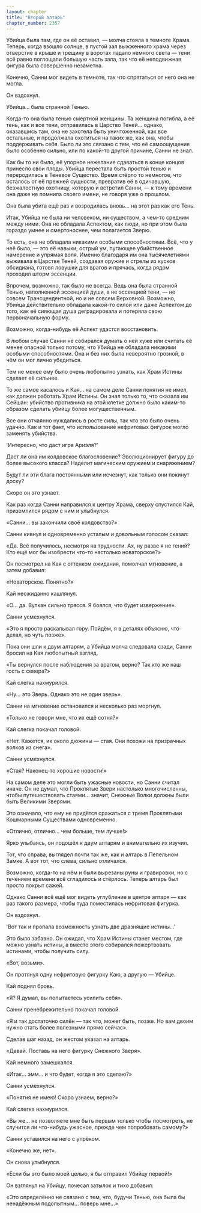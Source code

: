 ```yaml
---
layout: chapter
title: "Второй алтарь"
chapter_number: 2357
---
```




Убийца была там, где он её оставил, — молча стояла в темноте Храма. Теперь, когда взошло солнце, в пустой зал выжженного храма через отверстие в крыше и трещину в воротах падало немного света — тени всё равно поглощали большую часть зала, так что её неподвижная фигура была совершенно незаметна.

Конечно, Санни мог видеть в темноте, так что спрятаться от него она не могла.

Он вздохнул.

Убийца... была странной Тенью.

Когда-то она была тенью смертной женщины. Та женщина погибла, а её тень, как и все тени, отправилась в Царство Теней... однако, оказавшись там, она не захотела быть уничтоженной, как все остальные, и продолжала охотиться на таких же, как она, чтобы поддерживать себя. Было ли это связано с тем, что её самоощущение было особенно сильно, или по какой-то другой причине, Санни не знал.

Как бы то ни было, её упорное нежелание сдаваться в конце концов принесло свои плоды. Убийца перестала быть простой тенью и переродилась в Теневое Существо. Время стёрло то немногое, что осталось от её прежней сущности, превратив её в одичавшую, безжалостную охотницу, которую и встретил Санни, — к тому времени она даже не помнила своего имени, не говоря уже о прошлом.

Она была убита ещё раз и возродилась вновь... на этот раз как его Тень.

Итак, Убийца не была ни человеком, ни существом, а чем-то средним между ними. Она не обладала Аспектом, как люди, но при этом была гораздо умнее и смертоноснее, чем полагается Зверю.

То есть, она не обладала никакими особыми способностями. Всё, что у неё было, — это её навыки, острый ум, пугающее убийственное намерение и упрямая воля. Именно благодаря им она тысячелетиями выживала в Царстве Теней, создавая оружие и стрелы из кусков обсидиана, готовя ловушки для врагов и прячась, когда рядом проходил шторм эссенции.

Впрочем, возможно, так было не всегда. Ведь она была странной Тенью, наполненной эссенцией души, а не эссенцией тени, — не совсем Трансцендентной, но и не совсем Верховной. Возможно, Убийца действительно обладала какой-то силой или даже Аспектом до того, как её сияющая душа деградировала и потеряла свою первоначальную форму.

Возможно, когда-нибудь её Аспект удастся восстановить.

В любом случае Санни не собирался думать о ней хуже или считать её менее опасной только потому, что Убийца не обладала никакими особыми способностями. Она и без них была невероятно грозной, в чём он мог лично убедиться.

Тем не менее ему было очень любопытно узнать, как Храм Истины сделает её сильнее.

То же самое касалось и Кая... на самом деле Санни понятия не имел, как должен работать Храм Истины. Он знал только то, что сказала им Сейшан: убийство противника на этой клетке должно было каким-то образом сделать убийцу более могущественным.

Все они отчаянно нуждались в росте силы, так что это было очень удачно. Как и тот факт, что использование нефритовых фигурок могло заменять убийства.

'Интересно, что даст игра Ариэля?'

Даст ли она им колдовское благословение? Эволюционирует фигуру до более высокого класса? Наделит магическим оружием и снаряжением?

Будут ли эти блага постоянными или исчезнут, как только они покинут доску?

Скоро он это узнает.

Как раз когда Санни направился к центру Храма, сверху спустился Кай, приземлился рядом с ним и улыбнулся.

«Санни... вы закончили своё колдовство?»

Санни кивнул и одновременно усталым и довольным голосом сказал:

«Да. Всё получилось, несмотря на трудности. Ах, ну разве я не гений? Кто ещё мог бы изобрести что-то настолько новаторское?»

Он посмотрел на Кая с оттенком ожидания, помолчал мгновение, а затем добавил:

«Новаторское. Понятно?»

Кай неожиданно кашлянул.

«О... да. Вулкан сильно трясся. Я боялся, что будет извержение».

Санни усмехнулся.

«Это я просто раскапывал гору. Пойдём, я в деталях объясню, что делал, но чуть позже».

Пока они шли к двум алтарям, а Убийца молча следовала сзади, Санни бросил на Кая любопытный взгляд.

«Ты вернулся после наблюдения за врагом, верно? Так кто же наш гость с севера?»

Кай слегка нахмурился.

«Ну... это Зверь. Однако это не один зверь».

Санни на мгновение остановился и несколько раз моргнул.

«Только не говори мне, что их ещё сотня?»

Кай слегка покачал головой.

«Нет. Кажется, их около дюжины — стая. Они похожи на призрачных волков из снега».

Санни усмехнулся.

«Стая? Наконец-то хорошие новости!»

На самом деле это могли быть ужасные новости, но Санни считал иначе. Он не думал, что Проклятые Звери настолько многочисленны, чтобы путешествовать стаями... значит, Снежные Волки должны были быть Великими Зверями.

Это означало, что ему не придётся сражаться с тремя Проклятыми Кошмарными Существами одновременно.

«Отлично, отлично... чем больше, тем лучше!»

Ярко улыбаясь, он подошёл к двум алтарям и внимательно их изучил.

Тот, что справа, выглядел почти так же, как и алтарь в Пепельном Замке. А вот тот, что слева, сильно отличался.

Возможно, когда-то на нём и были вырезаны руны и гравировки, но с течением времени всё сгладилось и стёрлось. Теперь алтарь был просто покрыт сажей.

Однако Санни всё ещё мог видеть углубление в центре алтаря — как раз такого размера, чтобы туда поместилась нефритовая фигурка.

Он вздохнул.

'Вот так и пропала возможность узнать две дразнящие истины...'

Это было забавно. Он ожидал, что Храм Истины станет местом, где можно узнать истины, а вместо этого собирался пожертвовать истинами, чтобы получить силу.

«Вот, возьми».

Он протянул одну нефритовую фигурку Каю, а другую — Убийце.

Кай поднял бровь.

«Я? Я думал, вы попытаетесь усилить себя».

Санни пренебрежительно покачал головой.

«Я и так достаточно силён — так что, может быть, позже. Но вам двоим нужно стать более полезными прямо сейчас».

Сделав шаг назад, он жестом указал на алтарь.

«Давай. Поставь на него фигурку Снежного Зверя».

Кай немного замешкался.

«Итак... эмм... и что будет, когда я это сделаю?»

Санни усмехнулся.

«Понятия не имею! Скоро узнаем, верно?»

Кай слегка нахмурился.

«Вы же... не позволяете мне быть первым только чтобы посмотреть, не случится ли что-нибудь ужасное, прежде чем попробовать самому?»

Санни уставился на него с упрёком.

«Конечно же, нет».

Он снова улыбнулся.

«Если бы это было моей целью, я бы отправил Убийцу первой!»

Он взглянул на Убийцу, почесал затылок и тихо добавил:

«Это определённо не связано с тем, что, будучи Тенью, она была бы ненадёжным подопытным... поверь мне...»

